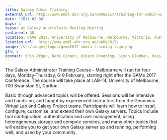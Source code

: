 ```yaml
---
title: Galaxy Admin Training
external_url: http://www.embl-abr.org.au/GAMe2017/training-for-admin-workshop/
date: '2017-02-06'
days: 4
tease: at Galaxy Australasia Meeting Meeting
continent: AU
location: GAMe 2017, University of Melbourne, Melbourne, Victoria, Australia
location_url:  http://www.embl-abr.org.au/GAMe2017/
image: /src/images/logos/game2017-admin-training-logo.png
gtn: y
contact: Enis Afgan, Nate Coraor, Bjoern Gruening, Simon Gladman, Ross Lazarus, 
---
```


The Galaxy Administrator Training Course – Melbourne will run for four days, Monday-Thursday, 6-9 February, starting right after the GAMe 2017 Conference. The course will take place at LAB-14, University of Melbourne, 700 Swanston St, Carlton.

Basic through advanced topics will be offered.  Sessions will be intensive and hands-on, and taught by experienced instructors from the Genomics Virtual Lab and Galaxy Project teams. Participants will learn how to install, configure, customise, and extend their own Galaxy servers. Topics include tool configuration, authentication and user management, using heterogeneous storage and compute services, and many other topics that will enable you to get your own Galaxy server up and running, performing well, and used by your community.
